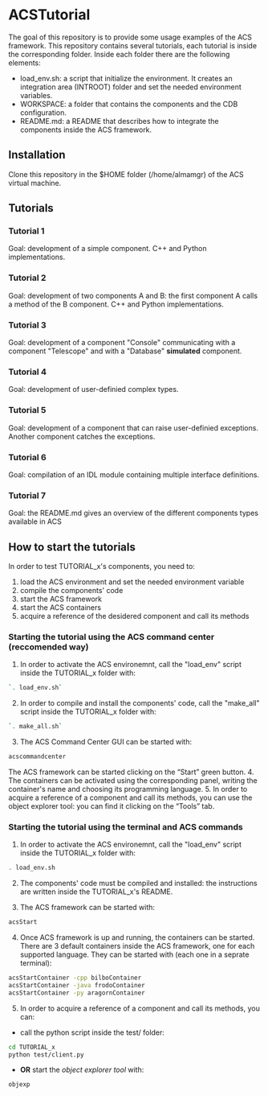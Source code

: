 # ACSTutorial

The goal of this repository is to provide some usage examples of the ACS framework. This repository contains several tutorials, each tutorial is inside the corresponding folder. Inside each folder there are the following elements:

* load_env.sh: a script that initialize the environment. It creates an integration area (INTROOT) folder and set the needed environment variables.
* WORKSPACE: a folder that contains the components and the CDB configuration.
* README.md: a README that describes how to integrate the components inside the ACS framework.

## Installation
Clone this repository in the $HOME folder (/home/almamgr) of the ACS virtual machine.

## Tutorials 

### Tutorial 1
Goal: development of a simple component. C++ and Python implementations.

### Tutorial 2
Goal: development of two components A and B: the first component A calls a method of the B component. C++ and Python implementations.

### Tutorial 3
Goal: development of a component "Console" communicating with a component "Telescope" and with a "Database" **simulated** component.

### Tutorial 4
Goal: development of user-definied complex types. 

### Tutorial 5
Goal: development of a component that can raise user-definied exceptions. Another component catches the exceptions.

### Tutorial 6
Goal: compilation of an IDL module containing multiple interface definitions.

### Tutorial 7
Goal: the README.md gives an overview of the different components types available in ACS

## How to start the tutorials
In order to test TUTORIAL_x's components, you need to:
1. load the ACS environment and set the needed environment variable
2. compile the components' code
3. start the ACS framework    
4. start the ACS containers
5. acquire a reference of the desidered component and call its methods

### Starting the tutorial using the ACS command center (reccomended way)
1. In order to activate the ACS environemnt, call the "load_env" script inside the TUTORIAL_x folder with:
```bash
`. load_env.sh`
```
2. In order to compile and install the components' code, call the "make_all" script inside the TUTORIAL_x folder with:
```bash
`. make_all.sh`
```
3. The ACS Command Center GUI can be started with:
```bash
acscommandcenter
```
The ACS framework can be started clicking on the “Start” green button. 
4. The containers can be activated using the corresponding panel, writing the container's name and choosing its programming language. 
5. In order to acquire a reference of a component and call its methods, you can use the object explorer tool: you can find it clicking on the “Tools” tab.


### Starting the tutorial using the terminal and ACS commands
1. In order to activate the ACS environemnt, call the "load_env" script inside the TUTORIAL_x folder with:
```bash
. load_env.sh
```
2. The components' code must be compiled and installed: the instructions are written inside the TUTORIAL_x's README. 

3. The ACS framework can be started with:
```bash
acsStart
```
4. Once ACS framework is up and running, the containers can be started. There are 3 default containers inside the ACS framework, one for each supported language. They can be started with (each one in a seprate terminal):
```bash
acsStartContainer -cpp bilboContainer
acsStartContainer -java frodoContainer
acsStartContainer -py aragornContainer
```
 5. In order to acquire a reference of a component and call its methods, you can:
 * call the python script inside the test/ folder:
 ```bash
 cd TUTORIAL_x
 python test/client.py
 ```
 * **OR** start the *object explorer tool* with:
 ```bash
 objexp
 ```


